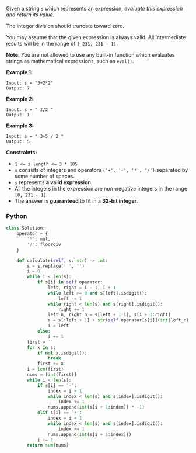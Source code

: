 Given a string  `s`  which represents an expression,  _evaluate this expression and return its value_.

The integer division should truncate toward zero.

You may assume that the given expression is always valid. All intermediate results will be in the range
of  `[-231, 231 - 1]`.

**Note:**  You are not allowed to use any built-in function which evaluates strings as mathematical expressions, such
as  `eval()`.

**Example 1:**

```
Input: s = "3+2*2"
Output: 7
```

**Example 2:**

```
Input: s = " 3/2 "
Output: 1
```

**Example 3:**

```
Input: s = " 3+5 / 2 "
Output: 5
```

**Constraints:**

- `1 <= s.length <= 3 * 105`
- `s`  consists of integers and operators  `('+', '-', '*', '/')`  separated by some number of spaces.
- `s`  represents  **a valid expression**.
- All the integers in the expression are non-negative integers in the range  `[0, 231 - 1]`.
- The answer is  **guaranteed**  to fit in a  **32-bit integer**.

### Python

```python
class Solution:
    operator = {
        '*': mul,
        '/': floordiv
    }

    def calculate(self, s: str) -> int:
        s = s.replace(' ', '')
        i = 0
        while i < len(s):
            if s[i] in self.operator:
                left, right = i - 1, i + 1
                while left >= 0 and s[left].isdigit():
                    left -= 1
                while right < len(s) and s[right].isdigit():
                    right += 1
                left_n, right_n = s[left + 1:i], s[i + 1:right]
                s = s[:left + 1] + str(self.operator[s[i]](int(left_n), int(right_n))) + s[right:]
                i = left
            else:
                i += 1
        first = ''
        for x in s:
            if not x.isdigit():
                break
            first += x
        i = len(first)
        nums = [int(first)]
        while i < len(s):
            if s[i] == '-':
                index = i + 1
                while index < len(s) and s[index].isdigit():
                    index += 1
                nums.append(int(s[i + 1:index]) * -1)
            elif s[i] == '+':
                index = i + 1
                while index < len(s) and s[index].isdigit():
                    index += 1
                nums.append(int(s[i + 1:index]))
            i += 1
        return sum(nums)
```